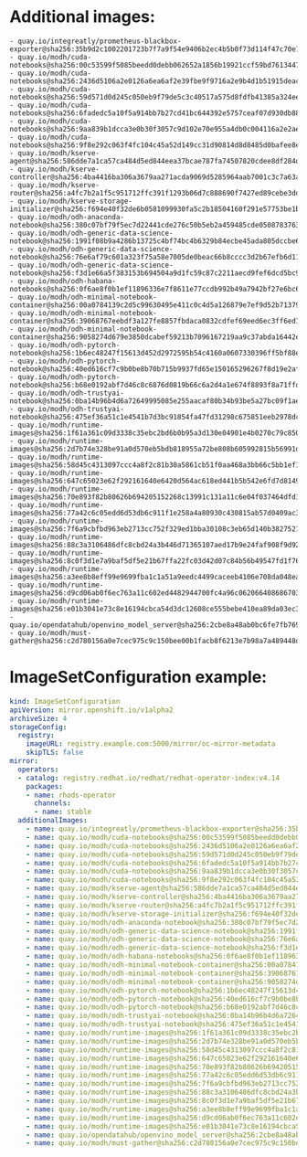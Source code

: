# Additional images:
    - quay.io/integreatly/prometheus-blackbox-exporter@sha256:35b9d2c1002201723b7f7a9f54e9406b2ec4b5b0f73d114f47c70e15956103b5
    - quay.io/modh/cuda-notebooks@sha256:00c53599f5085beedd0debb062652a1856b19921ccf59bd76134471d24c3fa7d
    - quay.io/modh/cuda-notebooks@sha256:2436d5106a2e0126a6ea6af2e39fbe9f9716a2e9b4d1b51915deac244142a5b9
    - quay.io/modh/cuda-notebooks@sha256:59d571d0d245c050eb9f79de5c3c40517a575d8fdfb41385a324ee45a42b597b
    - quay.io/modh/cuda-notebooks@sha256:6fadedc5a10f5a914bb7b27cd41bc644392e5757ceaf07d930db884112054265
    - quay.io/modh/cuda-notebooks@sha256:9aa839b1dcca3e0b30f3057c9d102e70e955a4db0c004116a2e2ae75ec23a31b
    - quay.io/modh/cuda-notebooks@sha256:9f8e292c063f4fc104c45a52d149cc31d90814d8d8485d0bafee8e6cc5d97fed
    - quay.io/modh/kserve-agent@sha256:586dde7a1ca57ca484d5ed844eea37bcae787fa74507820cdee8df284df568f5
    - quay.io/modh/kserve-controller@sha256:4ba4416ba306a3679aa271acda9069d5285964aab7001c3c7a63a90031a1e834
    - quay.io/modh/kserve-router@sha256:a4fc7b2a1f5c951712ffc391f1293b06d7c888690f7427ed89cebe3ddfa0907c
    - quay.io/modh/kserve-storage-initializer@sha256:f694e40f32de6b0581099930fa5c2b18504160f291e57753be1bf7350c55906c
    - quay.io/modh/odh-anaconda-notebook@sha256:380c07bf79f5ec7d22441cde276c50b5eb2a459485cde05087837639a566ae3d
    - quay.io/modh/odh-generic-data-science-notebook@sha256:1991f08b9a4286b13725c4bf74bc4b6329b84ecbe45ada805dccbe6a83f9324a
    - quay.io/modh/odh-generic-data-science-notebook@sha256:76e6af79c601a323f75a58e7005de0beac66b8cccc3d2b67efb6d11d85f0cfa1
    - quay.io/modh/odh-generic-data-science-notebook@sha256:f3d1e66a5f383153b694504a9d1fc59c87c2211aecd9fef6dcd5bc95519a4c96
    - quay.io/modh/odh-habana-notebooks@sha256:0f6ae8f0b1ef11896336e7f8611e77ccdb992b49a7942bf27e6bc64d73205d05
    - quay.io/modh/odh-minimal-notebook-container@sha256:00a0784139c2d5c99630495e411c0c4d5a126879e7ef9d52b71379292de93f66
    - quay.io/modh/odh-minimal-notebook-container@sha256:39068767eebdf3a127fe8857fbdaca0832cdfef69eed6ec3ff6ed1858029420f
    - quay.io/modh/odh-minimal-notebook-container@sha256:9058274d679e3850dcabef59213b7096167219aa9c37abda16442e0f39488661
    - quay.io/modh/odh-pytorch-notebook@sha256:1b6ec48247f15613d452d2972595b54c4160a0607330396ff5bf88e2140380f3
    - quay.io/modh/odh-pytorch-notebook@sha256:40ed616cf7c9b0be8b70b715b9937fd65e150165296267f8d19e2afd51d1ba42
    - quay.io/modh/odh-pytorch-notebook@sha256:b68e0192abf7d46c8c6876d0819b66c6a2d4a1e674f8893f8a71ffdcba96866c
    - quay.io/modh/odh-trustyai-notebook@sha256:0ba14b96b4d6a72649995085e255aacaf80b34b93be5a27bc09f1ae2eca5fe21
    - quay.io/modh/odh-trustyai-notebook@sha256:475ef36a51c1e4541b7d3bc91854fa47fd31298c675851eeb2978dc12c9a6aba
    - quay.io/modh/runtime-images@sha256:1f61a361c09d3338c35ebc2bd6b0b95a3d130e04901e4b0270c79c85007753dd
    - quay.io/modh/runtime-images@sha256:2d7b74e328be91a0d570eb5bdb818955a72be808b605992815b56991dbe90514
    - quay.io/modh/runtime-images@sha256:58d45c4313097ccc4a8f2c81b30a5861cb51f0aa468a3bb66c5bb1ef16526c6b
    - quay.io/modh/runtime-images@sha256:647c65023e62f292161640e6420d564ac618ed441b5b542e6fd7d81497e5f28a
    - quay.io/modh/runtime-images@sha256:70e893f82b80626b694205152268c13991c131a11c6e04f037464dfd163b8bea
    - quay.io/modh/runtime-images@sha256:77a42c6c05edd6d53db6c911f1e258a4a80930c430815ab57d0409ac308b891d
    - quay.io/modh/runtime-images@sha256:7f6a9cbfbd963eb2713cc752f329ed1bba30108c3eb65d140b3827521de4f56f
    - quay.io/modh/runtime-images@sha256:88c3a3106486dfc8cbd24a3b446d71365107aed17b9e24faf908f9d921f7b09e
    - quay.io/modh/runtime-images@sha256:8c0f3d1e7a9baf5df5e21b67ffa22fc03d42d07c84b56b49547fd1f7607fc310
    - quay.io/modh/runtime-images@sha256:a3ee8b8eff99e9699fba1c1a51a9eedc4499caceeb4106e708da048ea0c30ef3
    - quay.io/modh/runtime-images@sha256:d9cd06ab0f6ec763a11c602ed4482944700fc4a96c062066408686703e5327f5
    - quay.io/modh/runtime-images@sha256:e01b3041e73c8e16194cbca54d3dc12608ce555bebe410ea89da03ec372e3f15
    - quay.io/opendatahub/openvino_model_server@sha256:2cbe8a48ab0bc6fe7fb76919bf33253e83a6218a9c4b486b744c3dcf30679616
    - quay.io/modh/must-gather@sha256:c2d780156a0e7cec975c9c150bee00b1facb8f6213e7b98a7a489448d76dfd94


# ImageSetConfiguration example:
```yaml
kind: ImageSetConfiguration
apiVersion: mirror.openshift.io/v1alpha2
archiveSize: 4
storageConfig:
  registry: 
    imageURL: registry.example.com:5000/mirror/oc-mirror-metadata
    skipTLS: false                       
mirror:
  operators:
  - catalog: registry.redhat.io/redhat/redhat-operator-index:v4.14
    packages:
    - name: rhods-operator
      channels:
      - name: stable
  additionalImages:   
    - name: quay.io/integreatly/prometheus-blackbox-exporter@sha256:35b9d2c1002201723b7f7a9f54e9406b2ec4b5b0f73d114f47c70e15956103b5
    - name: quay.io/modh/cuda-notebooks@sha256:00c53599f5085beedd0debb062652a1856b19921ccf59bd76134471d24c3fa7d
    - name: quay.io/modh/cuda-notebooks@sha256:2436d5106a2e0126a6ea6af2e39fbe9f9716a2e9b4d1b51915deac244142a5b9
    - name: quay.io/modh/cuda-notebooks@sha256:59d571d0d245c050eb9f79de5c3c40517a575d8fdfb41385a324ee45a42b597b
    - name: quay.io/modh/cuda-notebooks@sha256:6fadedc5a10f5a914bb7b27cd41bc644392e5757ceaf07d930db884112054265
    - name: quay.io/modh/cuda-notebooks@sha256:9aa839b1dcca3e0b30f3057c9d102e70e955a4db0c004116a2e2ae75ec23a31b
    - name: quay.io/modh/cuda-notebooks@sha256:9f8e292c063f4fc104c45a52d149cc31d90814d8d8485d0bafee8e6cc5d97fed
    - name: quay.io/modh/kserve-agent@sha256:586dde7a1ca57ca484d5ed844eea37bcae787fa74507820cdee8df284df568f5
    - name: quay.io/modh/kserve-controller@sha256:4ba4416ba306a3679aa271acda9069d5285964aab7001c3c7a63a90031a1e834
    - name: quay.io/modh/kserve-router@sha256:a4fc7b2a1f5c951712ffc391f1293b06d7c888690f7427ed89cebe3ddfa0907c
    - name: quay.io/modh/kserve-storage-initializer@sha256:f694e40f32de6b0581099930fa5c2b18504160f291e57753be1bf7350c55906c
    - name: quay.io/modh/odh-anaconda-notebook@sha256:380c07bf79f5ec7d22441cde276c50b5eb2a459485cde05087837639a566ae3d
    - name: quay.io/modh/odh-generic-data-science-notebook@sha256:1991f08b9a4286b13725c4bf74bc4b6329b84ecbe45ada805dccbe6a83f9324a
    - name: quay.io/modh/odh-generic-data-science-notebook@sha256:76e6af79c601a323f75a58e7005de0beac66b8cccc3d2b67efb6d11d85f0cfa1
    - name: quay.io/modh/odh-generic-data-science-notebook@sha256:f3d1e66a5f383153b694504a9d1fc59c87c2211aecd9fef6dcd5bc95519a4c96
    - name: quay.io/modh/odh-habana-notebooks@sha256:0f6ae8f0b1ef11896336e7f8611e77ccdb992b49a7942bf27e6bc64d73205d05
    - name: quay.io/modh/odh-minimal-notebook-container@sha256:00a0784139c2d5c99630495e411c0c4d5a126879e7ef9d52b71379292de93f66
    - name: quay.io/modh/odh-minimal-notebook-container@sha256:39068767eebdf3a127fe8857fbdaca0832cdfef69eed6ec3ff6ed1858029420f
    - name: quay.io/modh/odh-minimal-notebook-container@sha256:9058274d679e3850dcabef59213b7096167219aa9c37abda16442e0f39488661
    - name: quay.io/modh/odh-pytorch-notebook@sha256:1b6ec48247f15613d452d2972595b54c4160a0607330396ff5bf88e2140380f3
    - name: quay.io/modh/odh-pytorch-notebook@sha256:40ed616cf7c9b0be8b70b715b9937fd65e150165296267f8d19e2afd51d1ba42
    - name: quay.io/modh/odh-pytorch-notebook@sha256:b68e0192abf7d46c8c6876d0819b66c6a2d4a1e674f8893f8a71ffdcba96866c
    - name: quay.io/modh/odh-trustyai-notebook@sha256:0ba14b96b4d6a72649995085e255aacaf80b34b93be5a27bc09f1ae2eca5fe21
    - name: quay.io/modh/odh-trustyai-notebook@sha256:475ef36a51c1e4541b7d3bc91854fa47fd31298c675851eeb2978dc12c9a6aba
    - name: quay.io/modh/runtime-images@sha256:1f61a361c09d3338c35ebc2bd6b0b95a3d130e04901e4b0270c79c85007753dd
    - name: quay.io/modh/runtime-images@sha256:2d7b74e328be91a0d570eb5bdb818955a72be808b605992815b56991dbe90514
    - name: quay.io/modh/runtime-images@sha256:58d45c4313097ccc4a8f2c81b30a5861cb51f0aa468a3bb66c5bb1ef16526c6b
    - name: quay.io/modh/runtime-images@sha256:647c65023e62f292161640e6420d564ac618ed441b5b542e6fd7d81497e5f28a
    - name: quay.io/modh/runtime-images@sha256:70e893f82b80626b694205152268c13991c131a11c6e04f037464dfd163b8bea
    - name: quay.io/modh/runtime-images@sha256:77a42c6c05edd6d53db6c911f1e258a4a80930c430815ab57d0409ac308b891d
    - name: quay.io/modh/runtime-images@sha256:7f6a9cbfbd963eb2713cc752f329ed1bba30108c3eb65d140b3827521de4f56f
    - name: quay.io/modh/runtime-images@sha256:88c3a3106486dfc8cbd24a3b446d71365107aed17b9e24faf908f9d921f7b09e
    - name: quay.io/modh/runtime-images@sha256:8c0f3d1e7a9baf5df5e21b67ffa22fc03d42d07c84b56b49547fd1f7607fc310
    - name: quay.io/modh/runtime-images@sha256:a3ee8b8eff99e9699fba1c1a51a9eedc4499caceeb4106e708da048ea0c30ef3
    - name: quay.io/modh/runtime-images@sha256:d9cd06ab0f6ec763a11c602ed4482944700fc4a96c062066408686703e5327f5
    - name: quay.io/modh/runtime-images@sha256:e01b3041e73c8e16194cbca54d3dc12608ce555bebe410ea89da03ec372e3f15
    - name: quay.io/opendatahub/openvino_model_server@sha256:2cbe8a48ab0bc6fe7fb76919bf33253e83a6218a9c4b486b744c3dcf30679616
    - name: quay.io/modh/must-gather@sha256:c2d780156a0e7cec975c9c150bee00b1facb8f6213e7b98a7a489448d76dfd94

```
